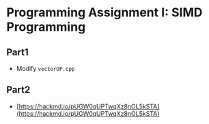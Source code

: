 # Programming Assignment I: SIMD Programming

## Part1
- Modify `vectorOP.cpp`

## Part2
- [https://hackmd.io/pUGW0qUPTwqXz8nOL5kSTA](https://hackmd.io/pUGW0qUPTwqXz8nOL5kSTA)
